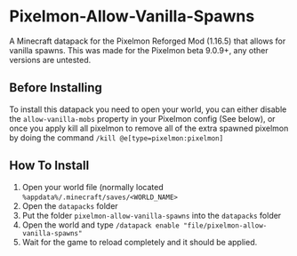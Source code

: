 # Pixelmon-Allow-Vanilla-Spawns
A Minecraft datapack for the Pixelmon Reforged Mod (1.16.5) that allows for vanilla spawns. This was made for the Pixelmon beta 9.0.9+, any other versions are untested.

## Before Installing
To install this datapack you need to open your world, you can either disable the `allow-vanilla-mobs` property in your Pixelmon config (See below), or once you apply kill all pixelmon to remove all of the extra spawned pixelmon by doing the command `/kill @e[type=pixelmon:pixelmon]`

## How To Install
1. Open your world file (normally located `%appdata%/.minecraft/saves/<WORLD_NAME>`
2. Open the `datapacks` folder
3. Put the folder `pixelmon-allow-vanilla-spawns` into the `datapacks` folder
4. Open the world and type `/datapack enable "file/pixelmon-allow-vanilla-spawns"`
5. Wait for the game to reload completely and it should be applied.
